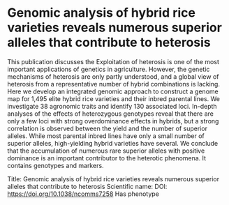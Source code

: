 # Genomic analysis of hybrid rice varieties reveals numerous superior alleles that contribute to heterosis

This publication discusses the Exploitation of heterosis is one of the most important applications of genetics in agriculture. However, the genetic mechanisms of heterosis are only partly understood, and a global view of heterosis from a representative number of hybrid combinations is lacking. Here we develop an integrated genomic approach to construct a genome map for 1,495 elite hybrid rice varieties and their inbred parental lines. We investigate 38 agronomic traits and identify 130 associated loci. In-depth analyses of the effects of heterozygous genotypes reveal that there are only a few loci with strong overdominance effects in hybrids, but a strong correlation is observed between the yield and the number of superior alleles. While most parental inbred lines have only a small number of superior alleles, high-yielding hybrid varieties have several. We conclude that the accumulation of numerous rare superior alleles with positive dominance is an important contributor to the heterotic phenomena.
It contains  genotypes and  markers.

Title: Genomic analysis of hybrid rice varieties reveals numerous superior alleles that contribute to heterosis
Scientific name: 
DOI: https://doi.org/10.1038/ncomms7258
Has phenotype 

